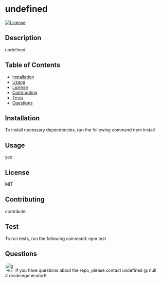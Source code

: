 
# undefined
[![License](https://img.shields.io/github/license/Jay-0920/readmegenerator9)](https://github.com/jay-0920/readmegenerator9)
## Description
undefined
## Table of Contents 
* [Installation](#installation)
* [Usage](#usage)
* [License](#license)
* [Contributing](#contributing)
* [Tests](#tests)
* [Questions](#questions)
## Installation
To install necessary dependencies, run the following command
npm install
## Usage
yes
## License
MIT
## Contributing
contribute
## Test
To run tests, run the following command:
npm test
## Questions
<img src="https://avatars3.githubusercontent.com/u/11791361?v=4" alt="github avatar" style="border-radius: 16px" width="30"/>
If you have questions about the repo, please contact
undefined @ null
# readmegenerator9
